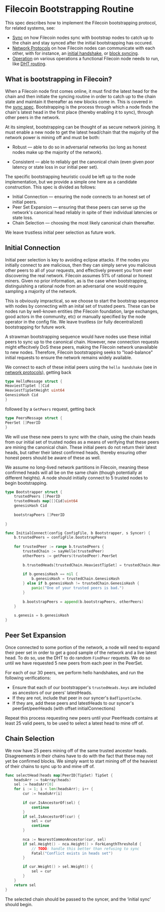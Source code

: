 # Filecoin Bootstrapping Routine

This spec describes how to implement the Filecoin bootstrapping protocol, for related systems, see:

- [Sync](sync.md) on how Filecoin nodes sync with bootstrap nodes to catch up to the chain and stay synced after the initial bootstrapping has occured.
- [Network Protocols](./network-protocols.md) on how Filecoin nodes can communicate with each other, with for instance, an [initial handshake](./network-protocols.md#hello-handshake), or [block syncing](./network-protocols.md#blocksync).
- [Operation](./operation.md) on various operations a functional Filecoin node needs to run, like [DHT routing](./operation.md#dht-for-peer-routing.md).

## What is bootstrapping in Filecoin?

When a Filecoin node first comes online, it must find the latest head for the chain and then initiate the syncing routine in order to catch up to the chain state and maintain it thereafter as new blocks come in. This is covered in the [sync spec](./sync.md). Bootstrapping is the process through which a node finds the chain's latest head in the first place (thereby enabling it to sync), through other peers in the network.

At its simplest, bootstrapping can be thought of as secure network joining. It must enable a new node to get the latest head/chain that the majority of the network power is mining off and must be both:

- Robust — able to do so in adversarial networks (so long as honest nodes make up the majority of the network).

- Consistent — able to reliably get the canonical chain (even given poor latency or state loss in our initial peer set).

The specific bootstrapping heuristic could be left up to the node implementation, but we provide a simple one here as a candidate construction. This spec is divided as follows:

- Initial Connection — ensuring the node connects to an honest set of initial peers.
- Peer Set Expansion — ensuring that these peers can serve up the network's canonical head reliably in spite of their individual latencies or state loss.
- Chain Selection — choosing the most likely canonical chain thereafter.

We leave trustless initial peer selection as future work.

## Initial Connection

Initial peer selection is key to avoiding eclipse attacks. If the nodes you initially connect to are malicious, then they can simply serve you malicious other peers to all of your requests, and effectively prevent you from ever discovering the real network. Filecoin assumes 51% of rational or honest miners. Given no prior information, as is the case when bootstrapping, distinguishing a rational node from an adversarial one would require sampling a majority of the network.

This is obviously impractical, so we choose to start the bootstrap sequence with nodes by connecting with an inital set of trusted peers. These can be nodes run by well-known entities (the Filecoin foundation, large exchanges, good actors in the community, etc) or manually specified by the node operator in the config file. We leave trustless (or fully decentralized) bootstrapping for future work.

A strawman bootstrapping sequence would have nodes use these initial peers to sync up to the canonical chain. However, new connection requests might effecitvely DoS these peers, making the Filecoin network unavailable to new nodes. Therefore, Filecoin bootstrapping seeks to "load-balance" initial requests to ensure the network remains widely available.

We connect to each of these initial peers using the `hello handshake` (see in [network protocols](./network-protocols.md#hello-handshake)), getting back

```go
type HelloMessage struct {
HeaviestTipSet []Cid
HeaviestTipSetHeight uint64
GenesisHash Cid
}
```

followed by a `GetPeers` request, getting back

```go
type PeersMessage struct {
PeerSet []PeerID
}
```

We will use these new peers to sync with the chain, using the chain heads from our initial set of trusted nodes as a means of verifying that these peers are mining the canonical chain. These initial peers do not return their latest heads, but rather their latest confirmed heads, thereby ensuring other honest peers should be aware of these as well.

We assume no long-lived network partitions in Filecoin, meaning these confirmed heads will all be on the same chain (though potentially at different heights). A node should initially connect to 5 trusted nodes to begin bootstrapping.

```go
type Bootstrapper struct {
    trustedPeers []PeerID
    trustedHeads map[[]Cid]uint64
    genesisHash Cid
    
    bootstrapPeers []PeerID
    
}

func InitialConnect(config ConfigFile, b Bootstrapper, s Syncer) {
    b.trustedPeers = configFile.bootstrapPeers
    
    for trustedPeer := range b.trustedPeers {
        trustedChain := sayHello(trustedPeer)
        otherPeers := getPeers(trustedPeer).PeerSet
        
        b.trustedHeads[trustedChain.HeaviestTipSet] = trustedChain.HeaviestTipSetHeight
    	
        if b.genesisHash == nil {
	        b.genesisHash = trustedChain.GenesisHash           
        } else if b.genesisHash != trustedChain.GenesisHash {
            panic("One of your trusted peers is bad.")
        }
        
        b.bootstrapPeers = append(b.bootstrapPeers, otherPeers)
    }
    
    s.genesis = b.genesisHash
}
```



## Peer Set Expansion

Once connected to some portion of the network, a node will need to expand their peer set in order to get a good sample of the network and a live latest head. To do so, use the DHT to do random `FindPeer` requests. We do so until we have requested 5 new peers from each peer in the PeerSet.

For each of our 30 peers, we perform hello handshakes, and run the following verifications:

- Ensure that each of our bootstrapper's `trustedHeads.keys` are included as ancestors of our peers' latestHeads.
- If they are not, include that peer in our syncer's `BadTipsetCache`.
- If they are, add these peers and latestHeads to our syncer's peerSet/peerHeads (with offset initialConnections)

Repeat this process requesting new peers until your PeerHeads contains at least 25 valid peers, to be used to select a latest head to mine off of.

## Chain Selection

We now have 25 peers mining off of the same trusted ancestor heads. Disagreements in their chains have to do with the fact that these may not yet be confirmed blocks. We simply want to start mining off of the heaviest of their chains to sync up to and mine off of. 

```go
func selectHead(heads map[PeerID]TipSet) TipSet {
    headsArr := toArray(heads)
    sel := headsArr[0]
    for i := 1; i < len(headsArr); i++ {
        cur := headsArr[i]
        
        if cur.IsAncestorOf(sel) {
            continue
        }
        if sel.IsAncestorOf(cur) {
            sel = cur
            continue
        }
        
        nca := NearestCommonAncestor(cur, sel)
        if sel.Height() - nca.Height() > ForkLengthThreshold {
        	// TODO: handle this better than refusing to sync
        	Fatal("Conflict exists in heads set")
        }

        if cur.Weight() > sel.Weight() {
            sel = cur
        }
    }
    return sel
}
```

The selected chain should be passed to the syncer, and the ‘initial sync’ should begin.
